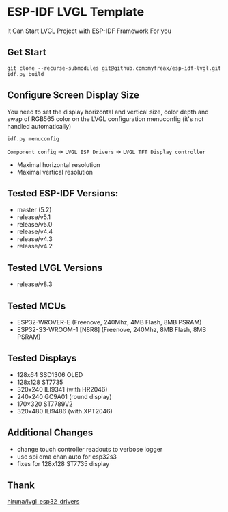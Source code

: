 # ESP-IDF LVGL Template

It Can Start LVGL Project with ESP-IDF Framework For you

## Get Start

```
git clone --recurse-submodules git@github.com:myfreax/esp-idf-lvgl.git
idf.py build
```

## Configure Screen Display Size

You need to set the display horizontal and vertical size, color depth and swap of RGB565 color on the LVGL configuration menuconfig (it's not handled automatically)

```
idf.py menuconfig
```

`Component config` → `LVGL ESP Drivers` → `LVGL TFT Display controller`

- Maximal horizontal resolution
- Maximal vertical resolution

## Tested ESP-IDF Versions:

- master (5.2)
- release/v5.1
- release/v5.0
- release/v4.4
- release/v4.3
- release/v4.2

## Tested LVGL Versions

- release/v8.3

## Tested MCUs

- ESP32-WROVER-E (Freenove, 240Mhz, 4MB Flash, 8MB PSRAM)
- ESP32-S3-WROOM-1 [N8R8] (Freenove, 240Mhz, 8MB Flash, 8MB PSRAM)

## Tested Displays

- 128x64 SSD1306 OLED
- 128x128 ST7735
- 320x240 ILI9341 (with HR2046)
- 240x240 GC9A01 (round display)
- 170×320 ST7789V2
- 320x480 ILI9486 (with XPT2046)

## Additional Changes

- change touch controller readouts to verbose logger
- use spi dma chan auto for esp32s3
- fixes for 128x128 ST7735 display

## Thank

[hiruna/lvgl_esp32_drivers](https://github.com/hiruna/lvgl_esp32_drivers/tree/develop/lvgl_8.3.7_idf_5.2)
